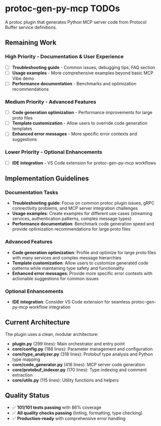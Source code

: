 # protoc-gen-py-mcp TODOs

A protoc plugin that generates Python MCP server code from Protocol Buffer service definitions.

## Remaining Work

### High Priority - Documentation & User Experience
- [ ] **Troubleshooting guide** - Common issues, debugging tips, FAQ section
- [ ] **Usage examples** - More comprehensive examples beyond basic MCP Vibe demo
- [ ] **Performance documentation** - Benchmarks and optimization recommendations

### Medium Priority - Advanced Features  
- [ ] **Code generation optimization** - Performance improvements for large proto files
- [ ] **Template customization** - Allow users to override code generation templates
- [ ] **Enhanced error messages** - More specific error contexts and suggestions

### Lower Priority - Optional Enhancements
- [ ] **IDE integration** - VS Code extension for protoc-gen-py-mcp workflows

## Implementation Guidelines

### Documentation Tasks
- **Troubleshooting guide**: Focus on common protoc plugin issues, gRPC connectivity problems, and MCP server integration challenges
- **Usage examples**: Create examples for different use cases (streaming services, authentication patterns, complex message types)
- **Performance documentation**: Benchmark code generation speed and provide optimization recommendations for large proto files

### Advanced Features
- **Code generation optimization**: Profile and optimize for large proto files with many services and complex message hierarchies
- **Template customization**: Allow users to customize generated code patterns while maintaining type safety and functionality
- **Enhanced error messages**: Provide more specific error contexts with actionable suggestions for common issues

### Optional Enhancements
- **IDE integration**: Consider VS Code extension for seamless protoc-gen-py-mcp workflow integration

## Current Architecture

The plugin uses a clean, modular architecture:
- **plugin.py** (299 lines): Main orchestrator and entry point
- **core/config.py** (188 lines): Parameter management and configuration
- **core/type_analyzer.py** (318 lines): Protobuf type analysis and Python type mapping
- **core/code_generator.py** (416 lines): MCP server code generation
- **core/protobuf_indexer.py** (170 lines): Type indexing and comment extraction
- **core/utils.py** (115 lines): Utility functions and helpers

## Quality Status
- ✅ **101/101 tests passing** with 86% coverage
- ✅ **All quality checks passing** (linting, formatting, type checking)
- ✅ **Production-ready** with comprehensive error handling